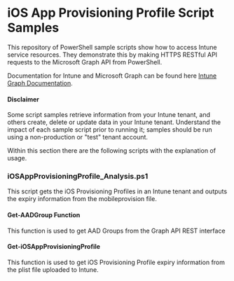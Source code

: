 # iOS App Provisioning Profile Script Samples

 

This repository of PowerShell sample scripts show how to access Intune service resources.  They demonstrate this by making HTTPS RESTful API requests to the Microsoft Graph API from PowerShell.

 

Documentation for Intune and Microsoft Graph can be found here [Intune Graph Documentation](https://developer.microsoft.com/en-us/graph/docs/api-reference/beta/resources/intune_graph_overview).

 

#### Disclaimer
Some script samples retrieve information from your Intune tenant, and others create, delete or update data in your Intune tenant.  Understand the impact of each sample script prior to running it; samples should be run using a non-production or "test" tenant account. 

 

Within this section there are the following scripts with the explanation of usage.

### iOSAppProvisioningProfile_Analysis.ps1
This script gets the iOS Provisioning Profiles in an Intune tenant and outputs the expiry information from the mobileprovision file.

#### Get-AADGroup Function
This function is used to get AAD Groups from the Graph API REST interface

#### Get-iOSAppProvisioningProfile
This function is used to get iOS Provisioning Profile expiry information from the plist file uploaded to Intune.

